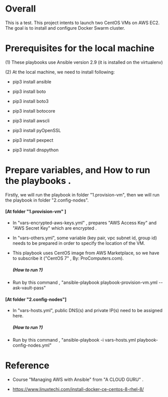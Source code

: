 # Overall
This is a test. This project intents to launch two CentOS VMs on AWS EC2.  The goal is to install and configure Docker Swarm cluster.




# Prerequisites for the local machine
(1) These playbooks use Ansible version 2.9 (it is installed on the virtualenv)

(2) At the local machine, we need to install following:

- pip3 install ansible

- pip3 install boto

- pip3 install boto3

- pip3 install botocore

- pip3 install awscli

- pip3 install pyOpenSSL

- pip3 install pexpect

- pip3 install dnspython


# Prepare variables, and How to run the playbooks .

Firstly, we will run the playbook in folder "1.provision-vm", then we will run the playbook in folder "2.config-nodes".

#### [At folder "1.provision-vm" ]


- In "vars-encrypted-aws-keys.yml" , prepares "AWS Access Key" and "AWS Secret Key" which are encrypted .

- In "vars-others.yml", some variable (key pair, vpc subnet id, group id)  needs to be prepared in order to specify the location of the VM.

- This playbook uses CentOS image from AWS Marketplace, so we have to subscribe it  ("CentOS 7" ,  By: ProComputers.com). 

    ##### (How to run ?)

- Run by this command , "ansible-playbook playbook-provision-vm.yml --ask-vault-pass"

#### [At folder "2.config-nodes"]

- In "vars-hosts.yml", public DNS(s) and private IP(s) need to be assigned here.

    ##### (How to run ?)

- Run by this command , "ansible-playbook -i vars-hosts.yml playbook-config-nodes.yml"




# Reference
- Course "Managing AWS with Ansible" from "A CLOUD GURU" .

- https://www.linuxtechi.com/install-docker-ce-centos-8-rhel-8/
